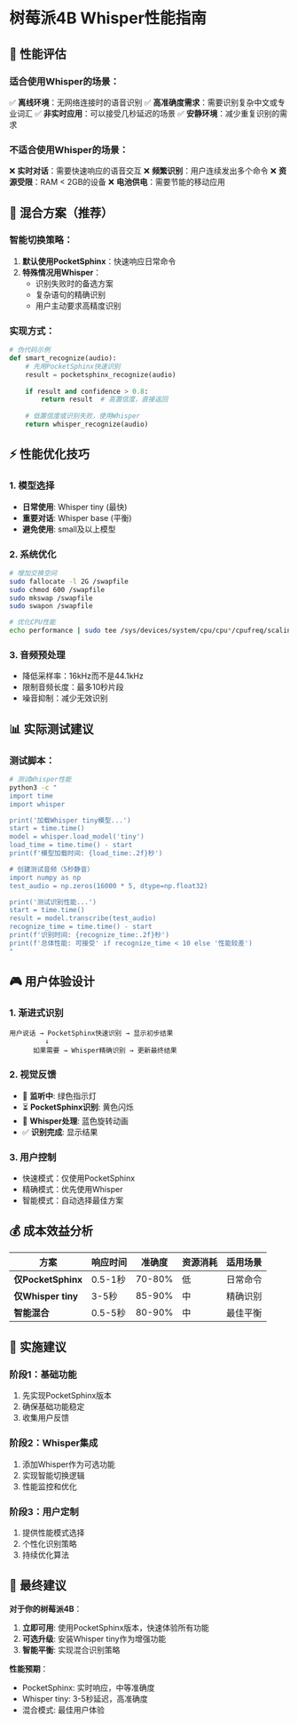 # 树莓派4B Whisper性能指南

## 🎯 性能评估

### 适合使用Whisper的场景：
✅ **离线环境**：无网络连接时的语音识别
✅ **高准确度需求**：需要识别复杂中文或专业词汇
✅ **非实时应用**：可以接受几秒延迟的场景
✅ **安静环境**：减少重复识别的需求

### 不适合使用Whisper的场景：
❌ **实时对话**：需要快速响应的语音交互
❌ **频繁识别**：用户连续发出多个命令
❌ **资源受限**：RAM < 2GB的设备
❌ **电池供电**：需要节能的移动应用

## 🔄 混合方案（推荐）

### 智能切换策略：
1. **默认使用PocketSphinx**：快速响应日常命令
2. **特殊情况用Whisper**：
   - 识别失败时的备选方案
   - 复杂语句的精确识别
   - 用户主动要求高精度识别

### 实现方式：
```python
# 伪代码示例
def smart_recognize(audio):
    # 先用PocketSphinx快速识别
    result = pocketsphinx_recognize(audio)
    
    if result and confidence > 0.8:
        return result  # 高置信度，直接返回
    
    # 低置信度或识别失败，使用Whisper
    return whisper_recognize(audio)
```

## ⚡ 性能优化技巧

### 1. 模型选择
- **日常使用**: Whisper tiny (最快)
- **重要对话**: Whisper base (平衡)
- **避免使用**: small及以上模型

### 2. 系统优化
```bash
# 增加交换空间
sudo fallocate -l 2G /swapfile
sudo chmod 600 /swapfile
sudo mkswap /swapfile
sudo swapon /swapfile

# 优化CPU性能
echo performance | sudo tee /sys/devices/system/cpu/cpu*/cpufreq/scaling_governor
```

### 3. 音频预处理
- 降低采样率：16kHz而不是44.1kHz
- 限制音频长度：最多10秒片段
- 噪音抑制：减少无效识别

## 📊 实际测试建议

### 测试脚本：
```bash
# 测试Whisper性能
python3 -c "
import time
import whisper

print('加载Whisper tiny模型...')
start = time.time()
model = whisper.load_model('tiny')
load_time = time.time() - start
print(f'模型加载时间: {load_time:.2f}秒')

# 创建测试音频（5秒静音）
import numpy as np
test_audio = np.zeros(16000 * 5, dtype=np.float32)

print('测试识别性能...')
start = time.time()
result = model.transcribe(test_audio)
recognize_time = time.time() - start
print(f'识别时间: {recognize_time:.2f}秒')
print(f'总体性能: 可接受' if recognize_time < 10 else '性能较差')
"
```

## 🎮 用户体验设计

### 1. 渐进式识别
```
用户说话 → PocketSphinx快速识别 → 显示初步结果
         ↓
      如果需要 → Whisper精确识别 → 更新最终结果
```

### 2. 视觉反馈
- 🎤 **监听中**: 绿色指示灯
- ⏳ **PocketSphinx识别**: 黄色闪烁
- 🧠 **Whisper处理**: 蓝色旋转动画
- ✅ **识别完成**: 显示结果

### 3. 用户控制
- 快速模式：仅使用PocketSphinx
- 精确模式：优先使用Whisper
- 智能模式：自动选择最佳方案

## 💰 成本效益分析

| 方案 | 响应时间 | 准确度 | 资源消耗 | 适用场景 |
|------|----------|--------|----------|----------|
| **仅PocketSphinx** | 0.5-1秒 | 70-80% | 低 | 日常命令 |
| **仅Whisper tiny** | 3-5秒 | 85-90% | 中 | 精确识别 |
| **智能混合** | 0.5-5秒 | 80-90% | 中 | 最佳平衡 |

## 🔧 实施建议

### 阶段1：基础功能
1. 先实现PocketSphinx版本
2. 确保基础功能稳定
3. 收集用户反馈

### 阶段2：Whisper集成
1. 添加Whisper作为可选功能
2. 实现智能切换逻辑
3. 性能监控和优化

### 阶段3：用户定制
1. 提供性能模式选择
2. 个性化识别策略
3. 持续优化算法

## 🎯 最终建议

**对于你的树莓派4B**：
1. **立即可用**: 使用PocketSphinx版本，快速体验所有功能
2. **可选升级**: 安装Whisper tiny作为增强功能
3. **智能平衡**: 实现混合识别策略

**性能预期**：
- PocketSphinx: 实时响应，中等准确度
- Whisper tiny: 3-5秒延迟，高准确度
- 混合模式: 最佳用户体验